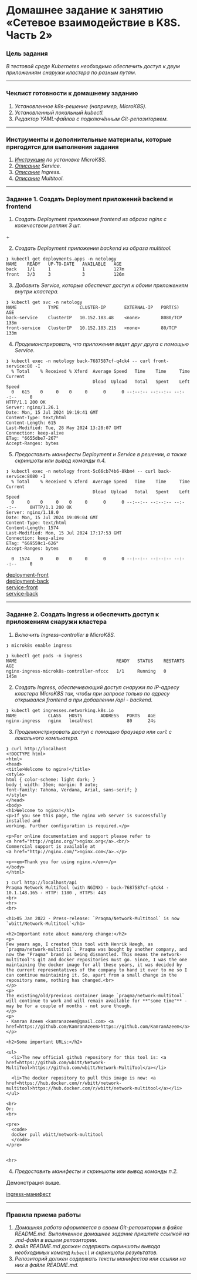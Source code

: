 # Домашнее задание к занятию «Сетевое взаимодействие в K8S. Часть 2»

### Цель задания

_В тестовой среде Kubernetes необходимо обеспечить доступ к двум приложениям снаружи кластера по разным путям._  

------

### Чеклист готовности к домашнему заданию

1. _Установленное k8s-решение (например, MicroK8S)._  
2. _Установленный локальный kubectl._  
3. _Редактор YAML-файлов с подключённым Git-репозиторием._  

------

### Инструменты и дополнительные материалы, которые пригодятся для выполнения задания

1. _[Инструкция](https://microk8s.io/docs/getting-started) по установке MicroK8S._  
2. _[Описание](https://kubernetes.io/docs/concepts/services-networking/service/) Service._  
3. _[Описание](https://kubernetes.io/docs/concepts/services-networking/ingress/) Ingress._  
4. _[Описание](https://github.com/wbitt/Network-MultiTool) Multitool._  

------

### Задание 1. Создать Deployment приложений backend и frontend

1. _Создать Deployment приложения _frontend_ из образа nginx с количеством реплик 3 шт._  
  
\+

2. _Создать Deployment приложения _backend_ из образа multitool._  

```
❯ kubectl get deployments.apps -n netology
NAME    READY   UP-TO-DATE   AVAILABLE   AGE
back    1/1     1            1           127m
front   3/3     3            3           126m
```

3. _Добавить Service, которые обеспечат доступ к обоим приложениям внутри кластера._  
  
```
❯ kubectl get svc -n netology
NAME            TYPE        CLUSTER-IP       EXTERNAL-IP   PORT(S)    AGE
back-service    ClusterIP   10.152.183.48    <none>        8080/TCP   133m
front-service   ClusterIP   10.152.183.215   <none>        80/TCP     133m
```

4. _Продемонстрировать, что приложения видят друг друга с помощью Service._  
  
```
❯ kubectl exec -n netology back-7687587cf-q4ck4 -- curl front-service:80 -I
  % Total    % Received % Xferd  Average Speed   Time    Time     Time  Current
                                 Dload  Upload   Total   Spent    Left  Speed
  0   615    0     0    0     0      0      0 --:--:-- --:--:-- --:--:--     0
HTTP/1.1 200 OK
Server: nginx/1.26.1
Date: Mon, 15 Jul 2024 19:19:41 GMT
Content-Type: text/html
Content-Length: 615
Last-Modified: Tue, 28 May 2024 13:28:07 GMT
Connection: keep-alive
ETag: "6655dbe7-267"
Accept-Ranges: bytes
```

5. _Предоставить манифесты Deployment и Service в решении, а также скриншоты или вывод команды п.4._  

```
❯ kubectl exec -n netology front-5c66cb74b6-8kbm4 -- curl back-service:8080 -I
  % Total    % Received % Xferd  Average Speed   Time    Time     Time  Current
                                 Dload  Upload   Total   Spent    Left  Speed
  0     0    0     0    0     0      0      0 --:--:-- --:--:-- --:--:--     0HTTP/1.1 200 OK
Server: nginx/1.18.0
Date: Mon, 15 Jul 2024 19:09:04 GMT
Content-Type: text/html
Content-Length: 1574
Last-Modified: Mon, 15 Jul 2024 17:17:53 GMT
Connection: keep-alive
ETag: "669559c1-626"
Accept-Ranges: bytes

  0  1574    0     0    0     0      0      0 --:--:-- --:--:-- --:--:--     0
```
  
[deployment-front](./deployment-front.yaml)  
[deployment-back](./deployment-back.yaml)  
[service-front](./service-front.yaml)  
[service-back](./service-back.yaml)


------

### Задание 2. Создать Ingress и обеспечить доступ к приложениям снаружи кластера

1. _Включить Ingress-controller в MicroK8S._  

```
❯ microk8s enable ingress
  
❯ kubectl get pods -n ingress
NAME                                      READY   STATUS    RESTARTS   AGE
nginx-ingress-microk8s-controller-nfccc   1/1     Running   0          145m
```

2. _Создать Ingress, обеспечивающий доступ снаружи по IP-адресу кластера MicroK8S так, чтобы при запросе только по адресу открывался _frontend_ а при добавлении /api - _backend_._  

```
❯ kubectl get ingresses.networking.k8s.io
NAME            CLASS   HOSTS       ADDRESS   PORTS   AGE
nginx-ingress   nginx   localhost             80      24s
```

3. _Продемонстрировать доступ с помощью браузера или `curl` с локального компьютера._  

```
❯ curl http://localhost
<!DOCTYPE html>
<html>
<head>
<title>Welcome to nginx!</title>
<style>
html { color-scheme: light dark; }
body { width: 35em; margin: 0 auto;
font-family: Tahoma, Verdana, Arial, sans-serif; }
</style>
</head>
<body>
<h1>Welcome to nginx!</h1>
<p>If you see this page, the nginx web server is successfully installed and
working. Further configuration is required.</p>

<p>For online documentation and support please refer to
<a href="http://nginx.org/">nginx.org</a>.<br/>
Commercial support is available at
<a href="http://nginx.com/">nginx.com</a>.</p>

<p><em>Thank you for using nginx.</em></p>
</body>
</html>
```
  
```
❯ curl http://localhost/api
Praqma Network MultiTool (with NGINX) - back-7687587cf-q4ck4 - 10.1.148.165 - HTTP: 1180 , HTTPS: 443
<br>
<hr>
<br>

<h1>05 Jan 2022 - Press-release: `Praqma/Network-Multitool` is now `wbitt/Network-Multitool`</h1>

<h2>Important note about name/org change:</h2>
<p>
Few years ago, I created this tool with Henrik Høegh, as `praqma/network-multitool`. Praqma was bought by another company, and now the "Praqma" brand is being dismantled. This means the network-multitool's git and docker repositories must go. Since, I was the one maintaining the docker image for all these years, it was decided by the current representatives of the company to hand it over to me so I can continue maintaining it. So, apart from a small change in the repository name, nothing has changed.<br>
</p>
<p>
The existing/old/previous container image `praqma/network-multitool` will continue to work and will remain available for **"some time"** - may be for a couple of months - not sure though.
</p>
<p>
- Kamran Azeem <kamranazeem@gmail.com> <a href=https://github.com/KamranAzeem>https://github.com/KamranAzeem</a>
</p>

<h2>Some important URLs:</h2>

<ul>
  <li>The new official github repository for this tool is: <a href=https://github.com/wbitt/Network-MultiTool>https://github.com/wbitt/Network-MultiTool</a></li>

  <li>The docker repository to pull this image is now: <a href=https://hub.docker.com/r/wbitt/network-multitool>https://hub.docker.com/r/wbitt/network-multitool</a></li>
</ul>

<br>
Or:
<br>

<pre>
  <code>
  docker pull wbitt/network-multitool
  </code>
</pre>


<hr>
```

4. _Предоставить манифесты и скриншоты или вывод команды п.2._  

Демонстрация выше.  
  
[ingress-манифест](./ingress.yaml)
  
------

### Правила приема работы

1. _Домашняя работа оформляется в своем Git-репозитории в файле README.md. Выполненное домашнее задание пришлите ссылкой на .md-файл в вашем репозитории._  
2. _Файл README.md должен содержать скриншоты вывода необходимых команд `kubectl` и скриншоты результатов._  
3. _Репозиторий должен содержать тексты манифестов или ссылки на них в файле README.md._  

------